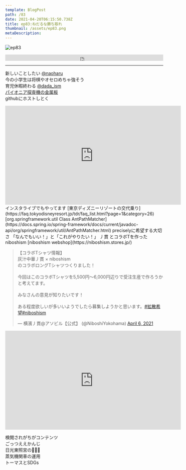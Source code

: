 ```yaml
---  
template: BlogPost  
path: /83
date: 2021-04-20T06:15:50.738Z  
title: ep83:ねだるな勝ち取れ
thumbnail: /assets/ep83.png
metaDescription:  
---  
```

![ep83](/assets/ep83.png)  

<iframe width="100%" height="20" scrolling="no" frameborder="no" allow="autoplay" src="https://w.soundcloud.com/player/?url=https%3A//api.soundcloud.com/tracks/1033117588&color=%23ff5500&inverse=false&auto_play=false&show_user=true"></iframe>

***  

新しいことしたい [@naoharu](https://twitter.com/naoharu)   
今の小学生は将棋やオセロめちゃ強そう  
育児休暇終わる [@dada_ism](https://twitter.com/dada_ism)  
[パイオニア探査機の金属板](https://ja.wikipedia.org/wiki/%E3%83%91%E3%82%A4%E3%82%AA%E3%83%8B%E3%82%A2%E6%8E%A2%E6%9F%BB%E6%A9%9F%E3%81%AE%E9%87%91%E5%B1%9E%E6%9D%BF)  
githubにホストしとく  
<iframe width="560" height="315" src="https://www.youtube.com/embed/fzI9FNjXQ0o" title="YouTube video player" frameborder="0" allow="accelerometer; autoplay; clipboard-write; encrypted-media; gyroscope; picture-in-picture" allowfullscreen></iframe>  
インスタライブでもやってます  
[東京ディズニーリゾートの交代乗り](https://faq.tokyodisneyresort.jp/tdr/faq_list.html?page=1&category=26)  
[org.springframework.util Class AntPathMatcher](https://docs.spring.io/spring-framework/docs/current/javadoc-api/org/springframework/util/AntPathMatcher.html)  
preciselyに希望する大切さ  
「なんでもいい！」と「これがやりたい！」    
丿貫 とコラボTを作った niboshism  
[niboshism webshop](https://niboshism.stores.jp/)  
<blockquote class="twitter-tweet"><p lang="ja" dir="ltr">【コラボTシャツ情報】<br>灰汁中華丿貫 × niboshism<br>のコラボロングTシャツつくりました！<br><br>今回はこのコラボTシャツを5,500円〜6,000円辺りで受注生産で作ろうかと考えてます。<br><br>みなさんの意見が知りたいです！<br><br>ある程度欲しいが多いいようでしたら募集しようかと思います。<a href="https://twitter.com/hashtag/%E6%8B%A1%E6%95%A3%E5%B8%8C%E6%9C%9B?src=hash&amp;ref_src=twsrc%5Etfw">#拡散希望</a><a href="https://twitter.com/hashtag/niboshism?src=hash&amp;ref_src=twsrc%5Etfw">#niboshism</a></p>&mdash; 横濱丿貫@アソビル【公式】 (@NiboshiYokohama) <a href="https://twitter.com/NiboshiYokohama/status/1379337815331205120?ref_src=twsrc%5Etfw">April 6, 2021</a></blockquote> <script async src="https://platform.twitter.com/widgets.js" charset="utf-8"></script>  
<iframe width="560" height="315" src="https://www.youtube.com/embed/Qp3b-RXtz4w" title="YouTube video player" frameborder="0" allow="accelerometer; autoplay; clipboard-write; encrypted-media; gyroscope; picture-in-picture" allowfullscreen></iframe>  

検閲されがちがコンテンツ  
ごっつええかんじ  
日光東照宮の🙈🙉🙊  
蒸気機関車の運用  
トーマスとSDGs  

　